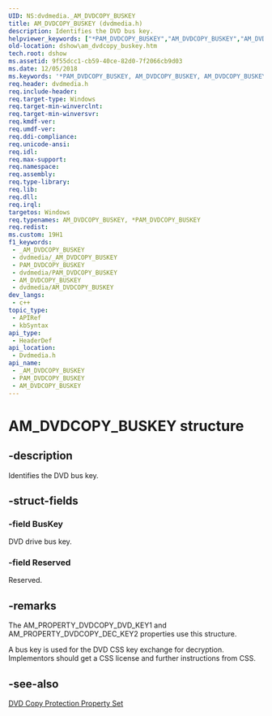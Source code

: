 ```yaml
---
UID: NS:dvdmedia._AM_DVDCOPY_BUSKEY
title: AM_DVDCOPY_BUSKEY (dvdmedia.h)
description: Identifies the DVD bus key.
helpviewer_keywords: ["*PAM_DVDCOPY_BUSKEY","AM_DVDCOPY_BUSKEY","AM_DVDCOPY_BUSKEY structure [DirectShow]","PAM_DVDCOPY_BUSKEY","PAM_DVDCOPY_BUSKEY structure pointer [DirectShow]","dshow.am_dvdcopy_buskey","dvdmedia/AM_DVDCOPY_BUSKEY","dvdmedia/PAM_DVDCOPY_BUSKEY"]
old-location: dshow\am_dvdcopy_buskey.htm
tech.root: dshow
ms.assetid: 9f55dcc1-cb59-40ce-82d0-7f2066cb9d03
ms.date: 12/05/2018
ms.keywords: '*PAM_DVDCOPY_BUSKEY, AM_DVDCOPY_BUSKEY, AM_DVDCOPY_BUSKEY structure [DirectShow], PAM_DVDCOPY_BUSKEY, PAM_DVDCOPY_BUSKEY structure pointer [DirectShow], dshow.am_dvdcopy_buskey, dvdmedia/AM_DVDCOPY_BUSKEY, dvdmedia/PAM_DVDCOPY_BUSKEY'
req.header: dvdmedia.h
req.include-header: 
req.target-type: Windows
req.target-min-winverclnt: 
req.target-min-winversvr: 
req.kmdf-ver: 
req.umdf-ver: 
req.ddi-compliance: 
req.unicode-ansi: 
req.idl: 
req.max-support: 
req.namespace: 
req.assembly: 
req.type-library: 
req.lib: 
req.dll: 
req.irql: 
targetos: Windows
req.typenames: AM_DVDCOPY_BUSKEY, *PAM_DVDCOPY_BUSKEY
req.redist: 
ms.custom: 19H1
f1_keywords:
 - _AM_DVDCOPY_BUSKEY
 - dvdmedia/_AM_DVDCOPY_BUSKEY
 - PAM_DVDCOPY_BUSKEY
 - dvdmedia/PAM_DVDCOPY_BUSKEY
 - AM_DVDCOPY_BUSKEY
 - dvdmedia/AM_DVDCOPY_BUSKEY
dev_langs:
 - c++
topic_type:
 - APIRef
 - kbSyntax
api_type:
 - HeaderDef
api_location:
 - Dvdmedia.h
api_name:
 - _AM_DVDCOPY_BUSKEY
 - PAM_DVDCOPY_BUSKEY
 - AM_DVDCOPY_BUSKEY
---
```


# AM_DVDCOPY_BUSKEY structure


## -description

Identifies the DVD bus key.

## -struct-fields

### -field BusKey

DVD drive bus key.

### -field Reserved

Reserved.

## -remarks

The AM_PROPERTY_DVDCOPY_DVD_KEY1 and AM_PROPERTY_DVDCOPY_DEC_KEY2 properties use this structure.

A bus key is used for the DVD CSS key exchange for decryption. Implementors should get a CSS license and further instructions from CSS.

## -see-also

<a href="/windows/desktop/DirectShow/dvd-copy-protection-property-set">DVD Copy Protection Property Set</a>

